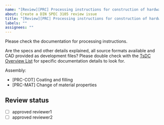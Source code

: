 ```yaml
---
name: "[Review][PRC] Processing instructions for construction of hardware"
about: Create a DIN SPEC 3105 review issue
title: "[Review][PRC] Processing instructions for construction of hardware"
labels: ""
assignees: ""
---
```


Please check the documentation for processing instructions.

Are the specs and other details explained, all source formats available and CAD provided as development files?
Please double check with the [TsDC Overview List](https://gitlab.com/OSEGermany/oh-tsdc/-/blob/master/TsDC-print.md) for specific documentation details to look for.

Assembly:

- \[PRC-COT\] Coating and filling
- \[PRC-MAT\] Change of material properties

## Review status

- [ ] approved reviewer1
- [ ] approved reviewer2
